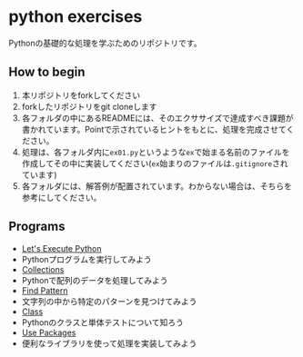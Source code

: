 # python exercises

Pythonの基礎的な処理を学ぶためのリポジトリです。

## How to begin

1. 本リポジトリをforkしてください
2. forkしたリポジトリをgit cloneします
3. 各フォルダの中にあるREADMEには、そのエクササイズで達成すべき課題が書かれています。Pointで示されているヒントをもとに、処理を完成させてください。
4. 処理は、各フォルダ内に`ex01.py`というような`ex`で始まる名前のファイルを作成してその中に実装してください(`ex`始まりのファイルは`.gitignore`されています)
5. 各フォルダには、解答例が配置されています。わからない場合は、そちらを参考にしてください。

## Programs

* [Let's Execute Python](https://github.com/icoxfog417/python_exercises/tree/master/01_execute_python)
 * Pythonプログラムを実行してみよう
* [Collections](https://github.com/icoxfog417/python_exercises/tree/master/02_collections)
 * Pythonで配列のデータを処理してみよう
* [Find Pattern](https://github.com/icoxfog417/python_exercises/tree/master/03_find_pattern)
 * 文字列の中から特定のパターンを見つけてみよう
* [Class](https://github.com/icoxfog417/python_exercises/tree/master/04_class)
 * Pythonのクラスと単体テストについて知ろう
* [Use Packages](https://github.com/icoxfog417/python_exercises/tree/master/05_use_packages)
 * 便利なライブラリを使って処理を実装してみよう
